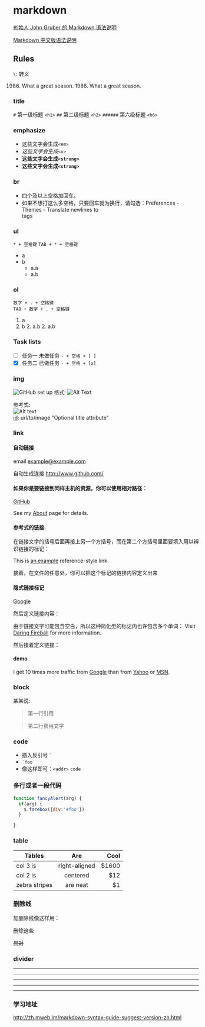 # markdown

[创始人 John Gruber 的 Markdown 语法说明](http://wowubuntu.com/markdown/#list)  

[Markdown 中文版语法说明](http://daringfireball.net/projects/markdown/syntax)  

## Rules

`\`: 转义 

1986. What a great season.
1986\. What a great season.

### title

 `#` 第一级标题 `<h1>`
 `##` 第二级标题 `<h2>`
 `######` 第六级标题 `<h6>`

### emphasize

 * 这些文字会生成`<em>`  
 * _这些文字会生成`<u>`_  
 * **这些文字会生成`<strong>`**  
 * __这些文字会生成`<strong>`__  

### br

 * 四个及以上空格加回车。
 * 如果不想打这么多空格，只要回车就为换行，请勾选：Preferences - Themes - Translate newlines to <br> tags

### ul

`* + 空格键`
`TAB + * + 空格键`

 * a 
 * b
     * a.a  
     * a.b

### ol

`数字 + . + 空格键`  
`TAB + 数字 + . + 空格键`
  
 1. a 
 2. b
    2. a.b
    2. a.b

### Task lists

 - [ ] 任务一 未做任务 `- + 空格 + [ ]`
 - [x] 任务二 已做任务 `- + 空格 + [x]`

### img

 ![GitHub set up](http://zh.mweb.im/asset/img/set-up-git.gif)
 格式: ![Alt Text](url)
 
 参考式:  
 ![Alt text][id]  
 [id]: url/to/image  "Optional title attribute"  
 

### link

#### 自动链接  

 email <example@example.com>

 自动生成连接  <http://www.github.com/>  
 
#### 如果你是要链接到同样主机的资源，你可以使用相对路径：
 
[GitHub](http://github.com)

See my [About](/README.md/) page for details.

#### 参考式的链接: 

在链接文字的括号后面再接上另一个方括号，而在第二个方括号里面要填入用以辨识链接的标记：
 
This is [an example][id] reference-style link.
 
接着，在文件的任意处，你可以把这个标记的链接内容定义出来
 
[id]: http://example.com/  "Optional Title Here"

#### 隐式链接标记

[Google][]  

然后定义链接内容：

[Google]: http://google.com/

由于链接文字可能包含空白，所以这种简化型的标记内也许包含多个单词：
Visit [Daring Fireball][] for more information.

然后接着定义链接：

[Daring Fireball]: http://daringfireball.net/

#### demo

I get 10 times more traffic from [Google][] than from
[Yahoo][] or [MSN][].

[google]: http://google.com/        "Google"
[yahoo]:  http://search.yahoo.com/  "Yahoo Search"
[msn]:    http://search.msn.com/    "MSN Search"


### block

 某某说:
 > 第一行引用

 > 第二行费用文字

### code

* 插入反引号 `` ` ``
* `` `foo` ``
* 像这样即可：`<addr>` `code`

### 多行或者一段代码

 ```js
 function fancyAlert(arg) {
   if(arg) {
     $.facebox({div:'#foo'})
   }

 }
 ```

### table 

| Tables        | Are           | Cool  |
| ------------- |:-------------:| -----:|
| col 3 is      | right-aligned | $1600 |
| col 2 is      | centered      |   $12 |
| zebra stripes | are neat      |    $1 |


### 删除线

 加删除线像这样用：

  ~~删除这些~~

 ~~昂对~~


### divider 

 ***
 
 * * *
 
 *****
 
 - - -
 
 ---------------------------------------
 
### 学习地址

  http://zh.mweb.im/markdown-syntax-guide-suggest-version-zh.html


[tutorial]:http://zh.mweb.im/markdown-syntax-guide-suggest-version-zh.html
